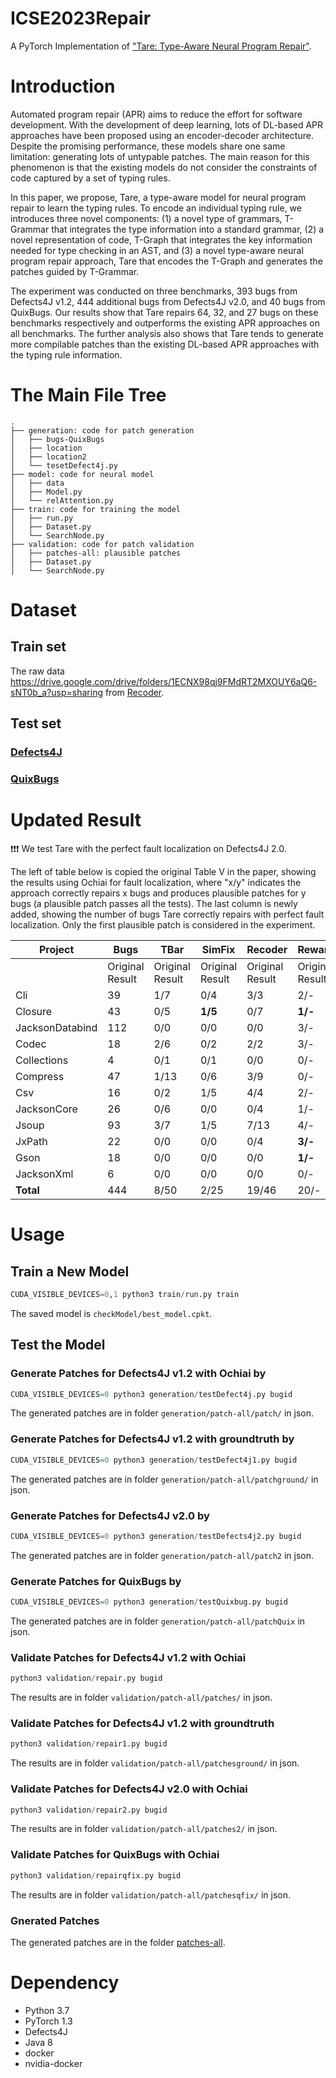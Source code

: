 # ICSE2023Repair
A PyTorch Implementation of ["Tare: Type-Aware Neural Program Repair"](https://xiongyingfei.github.io/papers/ICSE23a.pdf).

# Introduction
Automated program repair (APR) aims to reduce the effort for software development. With the development of deep learning, lots of DL-based APR approaches have been proposed using an encoder-decoder architecture. Despite the promising performance, these models share one same limitation: generating lots of untypable patches. The main reason for this phenomenon is that the existing models do not consider the constraints of code captured by a set of typing rules.

In this paper, we propose, Tare, a type-aware model for neural program repair to learn the typing rules. To encode an individual typing rule, we introduces three novel components: (1) a novel type of grammars, T-Grammar that integrates the type information into a standard grammar, (2) a novel representation of code, T-Graph that integrates the key information needed for type checking in an AST, and (3) a novel type-aware neural program repair approach, Tare that encodes the T-Graph and generates the patches guided by T-Grammar.

The experiment was conducted on three benchmarks, 393 bugs from Defects4J v1.2, 444 additional bugs from Defects4J v2.0, and 40 bugs from QuixBugs. Our results show that Tare repairs 64, 32, and 27 bugs on these benchmarks respectively and outperforms the existing APR approaches on all benchmarks. The further analysis also shows that Tare tends to generate more compilable patches than the existing DL-based APR approaches with the typing rule information.


# The Main File Tree

```
.
├── generation: code for patch generation
│   ├── bugs-QuixBugs
│ 	├── location
│ 	├── location2
│ 	└── tesetDefect4j.py
├── model: code for neural model
│   ├── data
│   ├── Model.py
│   └── relAttention.py
├── train: code for training the model
│   ├── run.py
│   ├── Dataset.py
│   └── SearchNode.py
├── validation: code for patch validation
│   ├── patches-all: plausible patches
│   ├── Dataset.py
│   └── SearchNode.py
```
# Dataset
## Train set
The raw data https://drive.google.com/drive/folders/1ECNX98qj9FMdRT2MXOUY6aQ6-sNT0b_a?usp=sharing from [Recoder](https://github.com/pkuzqh/Recoder).
## Test set
### [Defects4J](https://github.com/rjust/defects4j)
### [QuixBugs](https://github.com/jkoppel/QuixBugs)

# Updated Result
❗❗❗ We test Tare with the perfect fault localization on Defects4J 2.0.

The left of table below is copied the original Table V in the paper, showing the results using Ochiai for fault localization, where "x/y" indicates the approach correctly repairs x bugs and produces plausible patches for y bugs (a plausible patch passes all the tests). The last column is newly added, showing the number of bugs Tare correctly repairs with perfect fault localization. Only the first plausible patch is considered in the experiment. 

| Project          | Bugs | TBar | SimFix | Recoder | RewardRepair | Tare |**Tare+PerfectLocation**|
|------------------|------|------|--------|---------|--------------|------|--------------------|
||Original Result|Original Result|Original Result|Original Result|Original Result|Original Result|Updated Result|
| Cli              | 39   | 1/7  | 0/4    | 3/3     | 2/-          | **5/13** |**8**|
| Closure          | 43   | 0/5  | **1/5**| 0/7     | **1/-**      | 0/5   |**1**|
| JacksonDatabind  | 112  | 0/0  | 0/0    | 0/0     | 3/-          | 0/4   |0|
| Codec            | 18   | 2/6  | 0/2    | 2/2     | 3/-          | 3/7  |**5**|
| Collections      | 4    | 0/1  | 0/1    | 0/0     | 0/-          | 0/0   |0|
| Compress         | 47   | 1/13 | 0/6    | 3/9     | 0/-          | **4/13** |**4**|
| Csv              | 16   | 0/2  | 1/5    | 4/4     | 2/-          | **5/7**  |**5**|
| JacksonCore      | 26   | 0/6  | 0/0    | 0/4     | 1/-          | 2/7  |**14**|
| Jsoup            | 93   | 3/7  | 1/5    | 7/13    | 4/-          | 10/16|**14**|
| JxPath           | 22   | 0/0  | 0/0    | 0/4     | **3/-**      | 2/10  |**3**|
| Gson             | 18   | 0/0  | 0/0    | 0/0     | **1/-**      | **1/1**   |**1**|
| JacksonXml       | 6    | 0/0  | 0/0    | 0/0     | 0/-          | 0/1   |0|
| **Total**        | 444  | 8/50 | 2/25   | 19/46   | 20/-         | 32/84|**55**|




# Usage

## Train a New Model
```python
CUDA_VISIBLE_DEVICES=0,1 python3 train/run.py train
```
The saved model is ```checkModel/best_model.cpkt```.

## Test the Model
### Generate Patches for Defects4J v1.2 with Ochiai by
```python
CUDA_VISIBLE_DEVICES=0 python3 generation/testDefect4j.py bugid
```

The generated patches are in folder ```generation/patch-all/patch/``` in json.

### Generate Patches for Defects4J v1.2 with groundtruth by
```python
CUDA_VISIBLE_DEVICES=0 python3 generation/testDefect4j1.py bugid
```

The generated patches are in folder ```generation/patch-all/patchground/``` in json.

### Generate Patches for Defects4J v2.0 by
```python
CUDA_VISIBLE_DEVICES=0 python3 generation/testDefects4j2.py bugid
```

The generated patches are in folder ```generation/patch-all/patch2``` in json.

### Generate Patches for QuixBugs by
```python
CUDA_VISIBLE_DEVICES=0 python3 generation/testQuixbug.py bugid
```

The generated patches are in folder ```generation/patch-all/patchQuix``` in json.

### Validate Patches for Defects4J v1.2 with Ochiai
```python
python3 validation/repair.py bugid
```

The results are in folder ```validation/patch-all/patches/``` in json.

### Validate Patches for Defects4J v1.2 with groundtruth
```python
python3 validation/repair1.py bugid
```

The results are in folder ```validation/patch-all/patchesground/``` in json.

### Validate Patches for Defects4J v2.0 with Ochiai
```python
python3 validation/repair2.py bugid
```

The results are in folder ```validation/patch-all/patches2/``` in json.

### Validate Patches for QuixBugs with Ochiai
```python
python3 validation/repairqfix.py bugid
```

The results are in folder ```validation/patch-all/patchesqfix/``` in json.

### Gnerated Patches
The generated patches are in the folder [patches-all](https://github.com/ICSE23Repair/ICSE23Repair/tree/main/validation/patches-all).


# Dependency
* Python 3.7
* PyTorch 1.3
* Defects4J
* Java 8
* docker
* nvidia-docker

